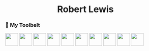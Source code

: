 <h1 align="center"> Robert Lewis </h1>

### :toolbox: My Toolbelt

<div display="flex">

  <img width="40px" height="40px" margin="100px" src="https://cdn.jsdelivr.net/gh/devicons/devicon/icons/css3/css3-original-wordmark.svg" />
  <img width="40px" height="40px" margin="10px" src="https://cdn.jsdelivr.net/gh/devicons/devicon/icons/html5/html5-original-wordmark.svg" />
  <img width="40px" height="40px" margin="10px" src="https://cdn.jsdelivr.net/gh/devicons/devicon/icons/javascript/javascript-original.svg" />
  <img width="40px" height="40px" margin="10px" src="https://cdn.jsdelivr.net/gh/devicons/devicon/icons/materialui/materialui-original.svg" />
  <img width="40px" height="40px" margin="10px" src="https://cdn.jsdelivr.net/gh/devicons/devicon/icons/nodejs/nodejs-original-wordmark.svg" />
  <img width="40px" height="40px" margin="10px" src="https://cdn.jsdelivr.net/gh/devicons/devicon/icons/npm/npm-original-wordmark.svg" />
  <img width="40px" height="40px" margin="10px" src="https://cdn.jsdelivr.net/gh/devicons/devicon/icons/react/react-original-wordmark.svg" />
  <img width="40px" height="40px" margin="10px" src="https://cdn.jsdelivr.net/gh/devicons/devicon/icons/redux/redux-original.svg" />
  <img width="40px" height="40px" margin="10px" src="https://cdn.jsdelivr.net/gh/devicons/devicon/icons/sqlite/sqlite-original.svg" />
  <img width="40px" height="40px" margin="10px" src="https://cdn.jsdelivr.net/gh/devicons/devicon/icons/vscode/vscode-original.svg" />
</div>

<!--
**Robbysim37/Robbysim37** is a ✨ _special_ ✨ repository because its `README.md` (this file) appears on your GitHub profile.

Here are some ideas to get you started:

- 🔭 I’m currently working on ...
- 🌱 I’m currently learning ...
- 👯 I’m looking to collaborate on ...
- 🤔 I’m looking for help with ...
- 💬 Ask me about ...
- 📫 How to reach me: ...
- 😄 Pronouns: ...
- ⚡ Fun fact: ...
-->
